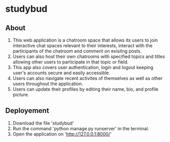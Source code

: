 # studybud
## About
1. This web application is a chatroom space that allows its users to join interactive chat spaces relevant to their interests, interact with the participants of the chatroom and 
comment on exisitng posts. 
2. Users can also host their own chatrooms with specified topics and titles allowing other users to participate in that topic or field.
3. This app also covers user authentication, login and logout keeping user's accounts secure and easily accessible.
4. Users can also navigate recent activites of themselves as well as other users throughout the application.
5. Users can update their profiles by editing their name, bio, and profile picture.

## Deployement
1. Download the file 'studybud'
2. Run the command 'python manage.py runserver' in the terminal.
3. Open the application on 'http://127.0.0.1:8000/'
